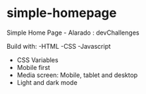 # simple-homepage

Simple Home Page - Alarado :  devChallenges

Build with:
-HTML
-CSS
-Javascript

* CSS Variables
* Mobile first
* Media screen: Mobile, tablet and desktop
* Light and dark mode 
